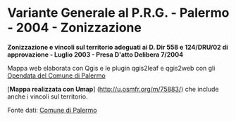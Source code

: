 # Variante Generale al P.R.G. - Palermo - 2004 - Zonizzazione
**Zonizzazione e vincoli sul territorio adeguati ai D. Dir 558 e 124/DRU/02 di approvazione - Luglio 2003 - Presa D'atto Delibera 7/2004**

Mappa web elaborata con Qgis e le plugin  qgis2leaf e qgis2web con gli [Opendata del Comune di Palermo](http://www.comune.palermo.it/opendata_dld.php?id=320)

[**Mappa realizzata con Umap**] (http://u.osmfr.org/m/75883/) che include anche i vincoli sul territorio. 

Fonte dati: [Comune di Palermo](http://www.comune.palermo.it/opendata_dld.php?id=320)


